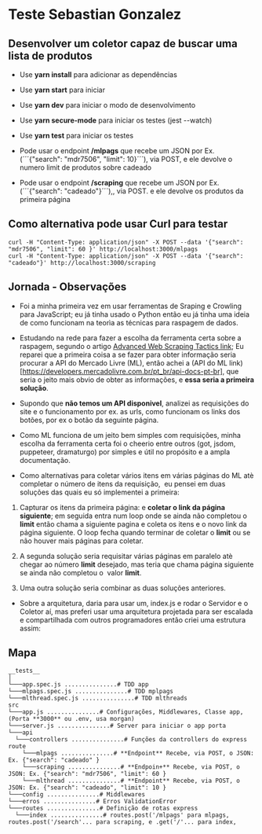 # Teste Sebastian Gonzalez

## **Desenvolver um coletor capaz de buscar uma lista de produtos**

- Use **yarn install** para adicionar as dependências


- Use **yarn start** para iniciar

- Use **yarn dev** para iniciar o modo de desenvolvimento

- Use **yarn secure-mode** para iniciar os testes (jest --watch)

- Use **yarn test** para iniciar os testes

- Pode usar o endpoint **/mlpags** que recebe um JSON por Ex. (´´´{"search": "mdr7506", "limit": 10}´´´), via POST, e ele devolve o numero limit de produtos sobre cadeado

- Pode usar o endpoint **/scraping** que recebe um JSON por Ex. (´´´{"search": "cadeado"}´´´),, via POST. e ele devolve os produtos da primeira página


## Como alternativa pode usar **Curl** para testar

```
curl -H "Content-Type: application/json" -X POST --data '{"search": "mdr7506", "limit": 60 }' http://localhost:3000/mlpags 
curl -H "Content-Type: application/json" -X POST --data '{"search": "cadeado"}' http://localhost:3000/scraping 
```


## Jornada - Observações

- Foi a minha primeira vez em usar ferramentas de Sraping e Crowling para JavaScript; eu já tinha usado o Python então eu já tinha uma ideia de como funcionam na teorìa as técnicas para raspagem de dados.

- Estudando na rede para fazer a escolha da ferramenta certa sobre a raspagem, segundo o artigo [Advanced Web Scraping Tactics link](https://www.pluralsight.com/guides/advanced-web-scraping-tactics-python-playbook); Eu reparei que a primeira coisa a se fazer para obter informação seria procurar a API do Mercado Livre (ML), então achei a (API do ML link)[https://developers.mercadolivre.com.br/pt_br/api-docs-pt-br], que seria o jeito mais obvio de obter as informações, e **essa seria a primeira solução**.

- Supondo que **não temos um API disponivel**, analizei as requisições do site e o funcionamento por ex. as urls, como funcionam os links dos botões, por ex o botão da seguinte página.

- Como ML funciona de um jeito bem simples com requisições, minha escolha da ferramenta certa foi o cheerio entre outros (got, jsdom, puppeteer, dramaturgo) por simples e útil no propósito e a ampla documentação. 

- Como alternativas para coletar vários itens em várias páginas do ML atè completar o número de itens da requisição,  eu pensei em duas soluções das quais eu só implementei a primeira:  

1. Capturar os itens da primeira página: e **coletar o link da página siguiente**; em seguida entra num loop onde se ainda não completou o **limit** então chama a siguiente pagina e coleta os itens e o novo link da página siguiente. O loop fecha quando terminar de coletar o **limit** ou se não houver mais páginas para coletar.

2. A segunda solução seria requisitar várias páginas em paralelo atè chegar ao número **limit** desejado, mas teria que chama página siguiente se ainda não completou o  valor **limit**.

3. Uma outra solução seria combinar as duas soluções anteriores.

- Sobre a arquitetura, daria para usar um, index.js e rodar o Servidor e o Coletor aí, mas preferi usar uma arquitetura projetada para ser escalada e compartilhada com outros programadores então criei uma estrutura assim:


## Mapa
```
__tests__
│
└───app.spec.js ...............# TDD app
└───mlpags.spec.js ...............# TDD mplpags
└───mlthread.spec.js ...............# TDD mlthreads
src
└───app.js ...............# Configurações, Middlewares, Classe app, (Porta **3000** ou .env, usa morgan)
└───server.js ...............# Server para iniciar o app porta 
└───api             
  └───controllers ...............# Funções da controllers do express route
    └───mlpags ...............# **Endpoint** Recebe, via POST, o JSON: Ex. {"search": "cadeado" }
    └───scraping ...............# **Endpoin+** Recebe, via POST, o JSON: Ex. {"search": "mdr7506", "limit": 60 }
    └───mlthread ...............# **Endpoint** Recebe, via POST, o JSON: Ex. {"search": "cadeado", "limit": 10 }
└───config ...............# Middlewares
└───erros ...............# Erros ValidationError
└───routes ...............# Definição de rotas express
  └───index ...............# routes.post('/mlpags' para mlpags, routes.post('/search'... para scraping, e .get('/'... para index, 
```



